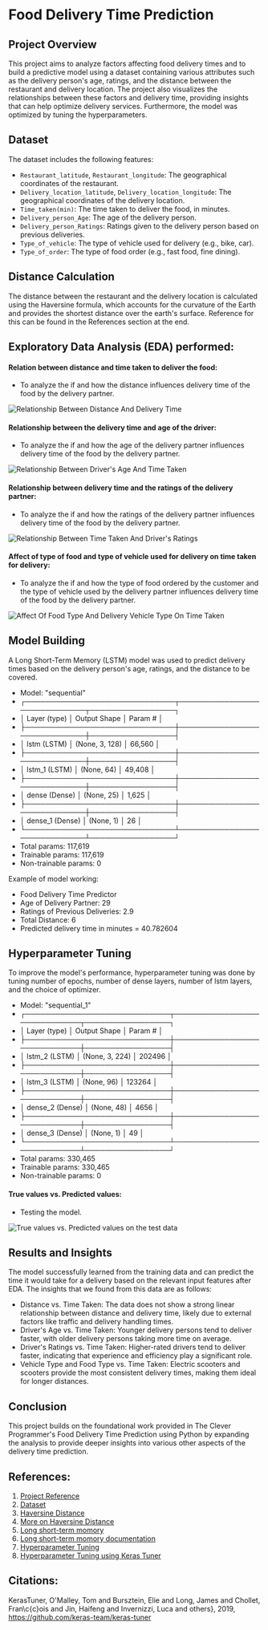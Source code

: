 # Food Delivery Time Prediction

## Project Overview

This project aims to analyze factors affecting food delivery times and to build a predictive model using a dataset containing various attributes such as the delivery person's age, ratings, and the distance between the restaurant and delivery location. The project also visualizes the relationships between these factors and delivery time, providing insights that can help optimize delivery services. Furthermore, the model was optimized by tuning the hyperparameters.

## Dataset

The dataset includes the following features:
- `Restaurant_latitude`, `Restaurant_longitude`: The geographical coordinates of the restaurant.
- `Delivery_location_latitude`, `Delivery_location_longitude`: The geographical coordinates of the delivery location.
- `Time_taken(min)`: The time taken to deliver the food, in minutes.
- `Delivery_person_Age`: The age of the delivery person.
- `Delivery_person_Ratings`: Ratings given to the delivery person based on previous deliveries.
- `Type_of_vehicle`: The type of vehicle used for delivery (e.g., bike, car).
- `Type_of_order`: The type of food order (e.g., fast food, fine dining).

## Distance Calculation

The distance between the restaurant and the delivery location is calculated using the Haversine formula, which accounts for the curvature of the Earth and provides the shortest distance over the earth's surface. Reference for this can be found in the References section at the end.

## Exploratory Data Analysis (EDA) performed:

#### Relation between distance and time taken to deliver the food:
- To analyze the if and how the distance influences delivery time of the food by the delivery partner.

![Relationship Between Distance And Delivery Time](output/relationship_between_distance_and_delivery_time.png)

#### Relationship between the delivery time and age of the driver:
- To analyze the if and how the age of the delivery partner influences delivery time of the food by the delivery partner.

![Relationship Between Driver's Age And Time Taken](output/relationship_between_driver_age_and_time_taken.png)

#### Relationship between delivery time and the ratings of the delivery partner:
- To analyze the if and how the ratings of the delivery partner influences delivery time of the food by the delivery partner.

![Relationship Between Time Taken And Driver's Ratings](output/relationship_between_time_taken_and_driver_ratings.png)

#### Affect of type of food and type of vehicle used for delivery on time taken for delivery:
- To analyze the if and how the type of food ordered by the customer and the type of vehicle used by the delivery partner influences delivery time of the food by the delivery partner.

![Affect Of Food Type And Delivery Vehicle Type On Time Taken](output/affect_of_food_type_and_delivery_vehicle_type_on_time_taken.png)

## Model Building

A Long Short-Term Memory (LSTM) model was used to predict delivery times based on the delivery person's age, ratings, and the distance to be covered.

- Model: "sequential"
- ┌──────────────────────────────┬─────────────────────────────┬─────────────────┐
- │ Layer (type)                 │ Output Shape                │         Param # │
- ├──────────────────────────────┼─────────────────────────────┼─────────────────┤
- │ lstm (LSTM)                  │ (None, 3, 128)              │          66,560 │
- ├──────────────────────────────┼─────────────────────────────┼─────────────────┤
- │ lstm_1 (LSTM)                │ (None, 64)                  │          49,408 │
- ├──────────────────────────────┼─────────────────────────────┼─────────────────┤
- │ dense (Dense)                │ (None, 25)                  │           1,625 │
- ├──────────────────────────────┼─────────────────────────────┼─────────────────┤
- │ dense_1 (Dense)              │ (None, 1)                   │              26 │
- └──────────────────────────────┴─────────────────────────────┴─────────────────┘
-  Total params: 117,619
-  Trainable params: 117,619
-  Non-trainable params: 0

Example of model working:
- Food Delivery Time Predictor
- Age of Delivery Partner: 29
- Ratings of Previous Deliveries: 2.9
- Total Distance: 6
- Predicted delivery time in minutes =  40.782604

## Hyperparameter Tuning

To improve the model's performance, hyperparameter tuning was done by tuning number of epochs, number of dense layers, number of lstm layers, and the choice of optimizer.

- Model: "sequential_1"
- ┌─────────────────────────────┬─────────────────────────────┬─────────────────┐
- │ Layer (type)                │ Output Shape                │         Param # │
- ├─────────────────────────────┼─────────────────────────────┼─────────────────┤
- │ lstm_2 (LSTM)               │ (None, 3, 224)              │          202496 │
- ├─────────────────────────────┼─────────────────────────────┼─────────────────┤
- │ lstm_3 (LSTM)               │ (None, 96)                  │          123264 │
- ├─────────────────────────────┼─────────────────────────────┼─────────────────┤
- │ dense_2 (Dense)             │ (None, 48)                  │            4656 │
- ├─────────────────────────────┼─────────────────────────────┼─────────────────┤
- │ dense_3 (Dense)             │ (None, 1)                   │              49 │
- └─────────────────────────────┴─────────────────────────────┴─────────────────┘
- Total params: 330,465
- Trainable params: 330,465
- Non-trainable params: 0

#### True values vs. Predicted values:
- Testing the model.

![True values vs. Predicted values on the test data](output/Final.png)

## Results and Insights

The model successfully learned from the training data and can predict the time it would take for a delivery based on the relevant input features after EDA. The insights that we found from this data are as follows:
- Distance vs. Time Taken: The data does not show a strong linear relationship between distance and delivery time, likely due to external factors like traffic and delivery handling times.
- Driver's Age vs. Time Taken: Younger delivery persons tend to deliver faster, with older delivery persons taking more time on average.
- Driver's Ratings vs. Time Taken: Higher-rated drivers tend to deliver faster, indicating that experience and efficiency play a significant role.
- Vehicle Type and Food Type vs. Time Taken: Electric scooters and scooters provide the most consistent delivery times, making them ideal for longer distances.

## Conclusion

This project builds on the foundational work provided in The Clever Programmer's Food Delivery Time Prediction using Python by expanding the analysis to provide deeper insights into various other aspects of the delivery time prediction.

## References:
1. [Project Reference](https://thecleverprogrammer.com/2023/01/02/food-delivery-time-prediction-using-python/)
2. [Dataset](https://statso.io/food-delivery-time-prediction-case-study/)
3. [Haversine Distance](https://en.wikipedia.org/wiki/Haversine_formula)
4. [More on Haversine Distance](https://community.esri.com/t5/coordinate-reference-systems-blog/distance-on-a-sphere-the-haversine-formula/ba-p/902128)
5. [Long short-term momory](https://en.wikipedia.org/wiki/Long_short-term_memory)
6. [Long short-term momory documentation](https://pytorch.org/docs/stable/generated/torch.nn.LSTM.html)
7. [Hyperparameter Tuning](https://www.geeksforgeeks.org/hyperparameter-tuning/#)
8. [Hyperparameter Tuning using Keras Tuner](https://keras.io/keras_tuner/)

## Citations:
KerasTuner, O'Malley, Tom and Bursztein, Elie and Long, James and Chollet, Fran\c{c}ois and Jin, Haifeng and Invernizzi, Luca and others}, 2019, https://github.com/keras-team/keras-tuner
